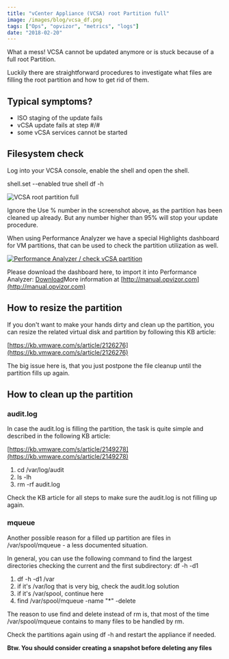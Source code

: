 ```yaml
---
title: "vCenter Appliance (VCSA) root Partition full"
image: /images/blog/vcsa_df.png
tags: ["Ops", "opvizor", "metrics", "logs"]
date: "2018-02-20"
---
```


What a mess! VCSA cannot be updated anymore or is stuck because of a full root Partition.

Luckily there are straightforward procedures to investigate what files are filling the root partition and how to get rid of them.

## Typical symptoms?

- ISO staging of the update fails
- vCSA update fails at step #/#
- some vCSA services cannot be started

## Filesystem check

Log into your VCSA console, enable the shell and open the shell.

shell.set --enabled true
shell
df -h

![VCSA root partition full](/images/blog/vcsa_df.png)

Ignore the Use % number in the screenshot above, as the partition has been cleaned up already. But any number higher than 95% will stop your update procedure.

When using Performance Analyzer we have a special Highlights dashboard for VM partitions, that can be used to check the partition utilization as well.

[![Performance Analyzer / check vCSA partition](/images/blog/vcsa_pa.png)](http://try.opvizor.com/perfanalyzer)

Please download the dashboard here, to import it into Performance Analyzer: [Download](https://opvizor.atlassian.net/wiki/download/attachments/82057456/Highlights_%20Virtual%20Machines%20-%20Disksize-1517910633543.json)More information at [http://manual.opvizor.com](http://manual.opvizor.com)

## How to resize the partition

If you don't want to make your hands dirty and clean up the partition, you can resize the related virtual disk and partition by following this KB article: 

[https://kb.vmware.com/s/article/2126276](https://kb.vmware.com/s/article/2126276)

The big issue here is, that you just postpone the file cleanup until the partition fills up again.

## How to clean up the partition

### audit.log

In case the audit.log is filling the partition, the task is quite simple and described in the following KB article: 

[https://kb.vmware.com/s/article/2149278](https://kb.vmware.com/s/article/2149278)

1. cd /var/log/audit
2. ls -lh
3. rm -rf audit.log

Check the KB article for all steps to make sure the audit.log is not filling up again.

### mqueue

Another possible reason for a filled up partition are files in /var/spool/mqueue - a less documented situation.

In general, you can use the following command to find the largest directories checking the current and the first subdirectory: df -h -d1

1. df -h -d1 /var
2. if it's /var/log that is very big, check the audit.log solution
3. if it's /var/spool, continue here
4. find /var/spool/mqueue -name "\*" -delete

The reason to use find and delete instead of rm is, that most of the time /var/spool/mqueue contains to many files to be handled by rm.

Check the partitions again using df -h and restart the appliance if needed.

**Btw. You should consider creating a snapshot before deleting any files**
